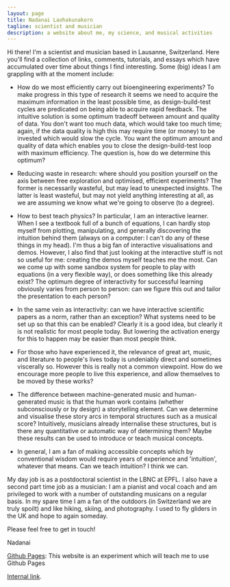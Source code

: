```yaml
---
layout: page
title: Nadanai Laohakunakorn
tagline: scientist and musician
description: a website about me, my science, and musical activities
---
```


Hi there! I'm a scientist and musician based in Lausanne, Switzerland. Here you'll find a collection of links, comments, tutorials, and essays which have accumulated over time about things I find interesting. Some (big) ideas I am grappling with at the moment include:

- How do we most efficiently carry out bioengineering experiments? To make progress in this type of research it seems we need to acquire the maximum information in the least possible time, as design-build-test cycles are predicated on being able to acquire rapid feedback. The intuitive solution is some optimum tradeoff between amount and quality of data. You don't want too much data, which would take too much time; again, if the data quality is high this may require time (or money) to be invested which would slow the cycle. You want the optimum amount and quality of data which enables you to close the design-build-test loop with maximum efficiency. The question is, how do we determine this optimum?

- Reducing waste in research: where should you position yourself on the axis between free exploration and optimised, efficient experiments? The former is necessarily wasteful, but may lead to unexpected insights. The latter is least wasteful, but may not yield anything interesting at all, as we are assuming we know what we're going to observe (to a degree). 

- How to best teach physics? In particular, I am an interactive learner. When I see a textbook full of a bunch of equations, I can hardly stop myself from plotting, manipulating, and generally discovering the intuition behind them (always on a computer: I can't do any of these things in my head). I'm thus a big fan of interactive visualisations and demos. However, I also find that just looking at the interactive stuff is not so useful for me: creating the demos myself teaches me the most. Can we come up with some sandbox system for people to play with equations (in a very flexible way), or does something like this already exist? The optimum degree of interactivity for successful learning obviously varies from person to person: can we figure this out and tailor the presentation to each person? 

- In the same vein as interactivity: can we have interactive scientific papers as a norm, rather than an exception? What systems need to be set up so that this can be enabled? Clearly it is a good idea, but clearly it is not realistic for most people today. But lowering the activation energy for this to happen may be easier than most people think. 

- For those who have experienced it, the relevance of great art, music, and literature to people's lives today is undeniably direct and sometimes viscerally so. However this is really not a common viewpoint. How do we encourage more people to live this experience, and allow themselves to be moved by these works? 

- The difference between machine-generated music and human-generated music is that the human work contains (whether subconsciously or by design) a storytelling element. Can we determine and visualise these story arcs in temporal structures such as a musical score? Intuitively, musicians already internalise these structures, but is there any quantitative or automatic way of determining them? Maybe these results can be used to introduce or teach musical concepts.

- In general, I am a fan of making accessible concepts which by conventional wisdom would require years of experience and 'intuition', whatever that means. Can we teach intuition? I think we can. 

My day job is as a postdoctoral scientist in the LBNC at EPFL. I also have a second part time job as a musician: I am a pianist and vocal coach and am privileged to work with a number of outstanding musicans on a regular basis. In my spare time I am a fan of the outdoors (in Switzerland we are truly spoilt) and like hiking, skiing, and photography. I used to fly gliders in the UK and hope to again someday.

Please feel free to get in touch!

Nadanai


[Github Pages](https://pages.github.com): This website is an experiment which will teach me to use Github Pages

[Internal link](/pages/about.html).